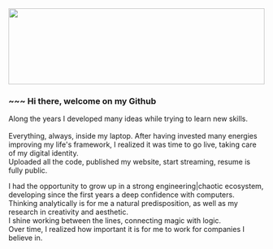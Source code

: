 <img src="https://github.com/robimalco/robimalco/blob/master/32765410_10215885653635191_5883101474547826688_o.jpg" width="100%" height="150">

### ~~~ Hi there, welcome on my Github

Along the years I developed many ideas while trying to learn new skills.<br/><br/>
Everything, always, inside my laptop.
After having invested many energies improving my life's framework, I realized it was time to go live, taking care of my digital identity.<br/>
Uploaded all the code, published my website, start streaming, resume is fully public.<br/>

I had the opportunity to grow up in a strong engineering|chaotic ecosystem, developing since the first years a deep confidence with computers.<br/>
Thinking analytically is for me a natural predisposition, as well as my research in creativity and aesthetic.<br/>
I shine working between the lines, connecting magic with logic.<br/>
Over time, I realized how important it is for me to work for companies I believe in.
